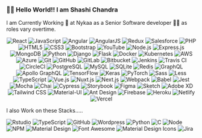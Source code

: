 ### 🙋‍♂️ Hello World!! I am Shashi Chandra


I am Currently Working  👷 at Nykaa as a Senior Software developer 👨‍🔧  as roles vary overtime.

<p align="center">
  <img alt="React" src="https://img.shields.io/badge/-React-61dafb?style=flat&logo=React&logoColor=black"/>
  <img alt="JavaScript" src="https://img.shields.io/badge/-JavaScript-f7df1e?style=flat&logo=JavaScript&logoColor=black"/>
  <img alt="Angular" src="https://img.shields.io/badge/-Angular-dd0031?style=flat&logo=Angular&logoColor=white"/>
  <img alt="AngularJS" src="https://img.shields.io/badge/-AngularJS-dd0031?style=flat&logo=AngularJS&logoColor=white"/>
  <img alt="Redux" src="https://img.shields.io/badge/-Redux-764abc?style=flat&logo=Redux&logoColor=white"/>
  <img alt="Salesforce" src="https://img.shields.io/badge/-Salesforce-00A1E0?style=flat&logo=Salesforce&logoColor=white"/>
  <img alt="PHP" src="https://img.shields.io/badge/-PHP-777BB4?style=flat&logo=PHP&logoColor=white"/>
  <img alt="HTML5" src="https://img.shields.io/badge/-HTML5-e34f26?style=flat&logo=HTML5&logoColor=white"/>
  <img alt="CSS3" src="https://img.shields.io/badge/-CSS3-1572b6?style=flat&logo=CSS3&logoColor=white"/>
  <img alt="Bootstrap" src="https://img.shields.io/badge/-Bootstrap-7952B3?style=flat&logo=Bootstrap&logoColor=white"/>
  <img alt="YouTube" src="https://img.shields.io/badge/-YouTube-FF0000?style=flat&logo=YouTube&logoColor=white"/>
  <img alt="Node.js" src="https://img.shields.io/badge/-Node.js-339933?style=flat&logo=Node.js&logoColor=white"/>
  <img alt="Express.js" src="https://img.shields.io/badge/-Express.js-000000?style=flat&logo=Express&logoColor=white"/>
  <img alt="MongoDB" src="https://img.shields.io/badge/-MongoDB-47A248?style=flat&logo=MongoDB&logoColor=white"/>
  <img alt="Python" src="https://img.shields.io/badge/-Python-3776AB?style=flat&logo=Python&logoColor=white"/>
  <img alt="Django" src="https://img.shields.io/badge/-Django-092E20?style=flat&logo=Django&logoColor=white"/>
  <img alt="Flask" src="https://img.shields.io/badge/-Flask-000000?style=flat&logo=Flask&logoColor=white"/>
  <img alt="Docker" src="https://img.shields.io/badge/-Docker-2496ED?style=flat&logo=Docker&logoColor=white"/>
  <img alt="Kubernetes" src="https://img.shields.io/badge/-Kubernetes-326CE5?style=flat&logo=Kubernetes&logoColor=white"/>
  <img alt="AWS" src="https://img.shields.io/badge/-AWS-232F3E?style=flat&logo=Amazon%20AWS&logoColor=white"/>
  <img alt="Azure" src="https://img.shields.io/badge/-Azure-0078D4?style=flat&logo=Microsoft%20Azure&logoColor=white"/>
  <img alt="Git" src="https://img.shields.io/badge/-Git-F05032?style=flat&logo=Git&logoColor=white"/>
  <img alt="GitHub" src="https://img.shields.io/badge/-GitHub-181717?style=flat&logo=GitHub&logoColor=white"/>
  <img alt="GitLab" src="https://img.shields.io/badge/-GitLab-FC6D26?style=flat&logo=GitLab&logoColor=white"/>
  <img alt="Bitbucket" src="https://img.shields.io/badge/-Bitbucket-0052CC?style=flat&logo=Bitbucket&logoColor=white"/>
  <img alt="Jenkins" src="https://img.shields.io/badge/-Jenkins-D24939?style=flat&logo=Jenkins&logoColor=white"/>
  <img alt="Travis CI" src="https://img.shields.io/badge/-Travis%20CI-3EAAAF?style=flat&logo=Travis%20CI&logoColor=white"/>
  <img alt="CircleCI" src="https://img.shields.io/badge/-CircleCI-343434?style=flat&logo=CircleCI&logoColor=white"/>
  <img alt="PostgreSQL" src="https://img.shields.io/badge/-PostgreSQL-336791?style=flat&logo=PostgreSQL&logoColor=white"/>
  <img alt="MySQL" src="https://img.shields.io/badge/-MySQL-4479A1?style=flat&logo=MySQL&logoColor=white"/>
  <img alt="SQLite" src="https://img.shields.io/badge/-SQLite-003B57?style=flat&logo=SQLite&logoColor=white"/>
  <img alt="Redis" src="https://img.shields.io/badge/-Redis-DC382D?style=flat&logo=Redis&logoColor=white"/>
  <img alt="GraphQL" src="https://img.shields.io/badge/-GraphQL-E10098?style=flat&logo=GraphQL&logoColor=white"/>
  <img alt="Apollo GraphQL" src="https://img.shields.io/badge/-Apollo%20GraphQL-311C87?style=flat&logo=Apollo%20GraphQL&logoColor=white"/>
  <img alt="TensorFlow" src="https://img.shields.io/badge/-TensorFlow-FF6F00?style=flat&logo=TensorFlow&logoColor=white"/>
  <img alt="Keras" src="https://img.shields.io/badge/-Keras-D00000?style=flat&logo=Keras&logoColor=white"/>
  <img alt="PyTorch" src="https://img.shields.io/badge/-PyTorch-EE4C2C?style=flat&logo=PyTorch&logoColor=white"/>
  <img alt="Sass" src="https://img.shields.io/badge/-Sass-CC6699?style=flat&logo=Sass&logoColor=white"/>
  <img alt="Less" src="https://img.shields.io/badge/-Less-1D365D?style=flat&logo=Less&logoColor=white"/>
  <img alt="TypeScript" src="https://img.shields.io/badge/-TypeScript-3178C6?style=flat&logo=TypeScript&logoColor=white"/>
  <img alt="Vue.js" src="https://img.shields.io/badge/-Vue.js-4FC08D?style=flat&logo=Vue.js&logoColor=white"/>
  <img alt="Nuxt.js" src="https://img.shields.io/badge/-Nuxt.js-00C58E?style=flat&logo=Nuxt.js&logoColor=white"/>
  <img alt="Next.js" src="https://img.shields.io/badge/-Next.js-000000?style=flat&logo=Next.js&logoColor=white"/>
  <img alt="Webpack" src="https://img.shields.io/badge/-Webpack-8DD6F9?style=flat&logo=Webpack&logoColor=black"/>
  <img alt="Babel" src="https://img.shields.io/badge/-Babel-F9DC3E?style=flat&logo=Babel&logoColor=black"/>
  <img alt="Jest" src="https://img.shields.io/badge/-Jest-C21325?style=flat&logo=Jest&logoColor=white"/>
  <img alt="Mocha" src="https://img.shields.io/badge/-Mocha-8D6748?style=flat&logo=Mocha&logoColor=white"/>
  <img alt="Chai" src="https://img.shields.io/badge/-Chai-A30701?style=flat&logo=Chai&logoColor=white"/>
  <img alt="Cypress" src="https://img.shields.io/badge/-Cypress-17202C?style=flat&logo=Cypress&logoColor=white"/>
  <img alt="Storybook" src="https://img.shields.io/badge/-Storybook-FF4785?style=flat&logo=Storybook&logoColor=white"/>
  <img alt="Figma" src="https://img.shields.io/badge/-Figma-F24E1E?style=flat&logo=Figma&logoColor=white"/>
  <img alt="Sketch" src="https://img.shields.io/badge/-Sketch-F7B500?style=flat&logo=Sketch&logoColor=black"/>
  <img alt="Adobe XD" src="https://img.shields.io/badge/-Adobe%20XD-FF61F6?style=flat&logo=Adobe%20XD&logoColor=white"/>
  <img alt="Tailwind CSS" src="https://img.shields.io/badge/-Tailwind%20CSS-06B6D4?style=flat&logo=Tailwind%20CSS&logoColor=white"/>
  <img alt="Material-UI" src="https://img.shields.io/badge/-Material%20UI-0081CB?style=flat&logo=Material-UI&logoColor=white"/>
  <img alt="Ant Design" src="https://img.shields.io/badge/-Ant%20Design-0170FE?style=flat&logo=Ant%20Design&logoColor=white"/>
  <img alt="Firebase" src="https://img.shields.io/badge/-Firebase-FFCA28?style=flat&logo=Firebase&logoColor=black"/>
  <img alt="Heroku" src="https://img.shields.io/badge/-Heroku-430098?style=flat&logo=Heroku&logoColor=white"/>
  <img alt="Netlify" src="https://img.shields.io/badge/-Netlify-00C7B7?style=flat&logo=Netlify&logoColor=white"/>
  <img alt="Vercel" src="https://img.shields.io/badge/-Vercel-000000?style=flat&logo=Vercel&logoColor=white"/>
</p>


I also Work on these Stacks.....
<p>
<img alt="Rstudio" src="https://img.shields.io/badge/-RStudio-red?style=flat&color=276DC3&logoColor=white&logo=R"/>
<img alt="TypeScript" src="https://img.shields.io/badge/-TypeScript-red?style=flat&color=007ACC&logoColor=white&logo=Typescript"/>
<img alt="GitHub" src="https://img.shields.io/badge/-Github-blue?style=flat&color=F05032&logoColor=white&logo=Git"/>
<img alt="Wordpress" src="https://img.shields.io/badge/-Wordpress-blue?style=flat&color=21759B&logoColor=White&logo=WordPress"/>
<img alt="Python" src="https://img.shields.io/badge/-Python-blue?style=flat&color=3776AB&logoColor=white&logo=Python"/>
<img alt="C" src="https://img.shields.io/badge/-C-blue?style=flat&color=A8B9CC&logoColor=white&logo=C"/>
<img alt="Node" src="https://img.shields.io/badge/-NodeJs-blue?style=flat&color=339933&logoColor=white&logo=Node.js"/>
<img alt="NPM" src="https://img.shields.io/badge/-NPM-blue?style=flat&color=CB3837&logoColor=white&logo=NPM"/>
<img alt="Material Design" src="https://img.shields.io/badge/-Material Design-blue?style=flat&color=757575&logoColor=white&logo=material-design"/>
<img alt="Font Awesome" src="https://img.shields.io/badge/-Font Awesome-blue?style=flat&color=339AF0&logoColor=white&logo=font-awesome"/>
<img alt="Material Design Icons" src="https://img.shields.io/badge/-Material Design Icons-blue?style=flat&color=2196F3&logoColor=white&logo=material-design-icons"/>
<img alt="Jira" src="https://img.shields.io/badge/-Jira-blue?style=flat&color=0052CC&logoColor=white&logo=jira"/>
</p>
